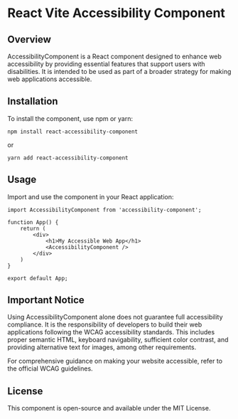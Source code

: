 # React Vite Accessibility Component

## Overview

AccessibilityComponent is a React component designed to enhance web accessibility by providing essential features that support users with disabilities. It is intended to be used as part of a broader strategy for making web applications accessible.

## Installation

To install the component, use npm or yarn:

```
npm install react-accessibility-component
```

or

```
yarn add react-accessibility-component
```

## Usage

Import and use the component in your React application:

```
import AccessibilityComponent from 'accessibility-component';

function App() {
    return (
        <div>
            <h1>My Accessible Web App</h1>
            <AccessibilityComponent />
        </div>
    )
}

export default App;
```

## Important Notice

Using AccessibilityComponent alone does not guarantee full accessibility compliance. It is the responsibility of developers to build their web applications following the WCAG accessibility standards. This includes proper semantic HTML, keyboard navigability, sufficient color contrast, and providing alternative text for images, among other requirements.

For comprehensive guidance on making your website accessible, refer to the official WCAG guidelines.

## License

This component is open-source and available under the MIT License.
